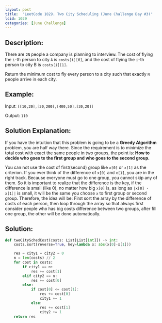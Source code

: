 ```yaml
---
layout: post
title:  "LeetCode 1029. Two City Scheduling (June Challenge Day #3)" 
lcid: 1029
categories: [June Challenge]
---
```

## Description:
There are `2N` people a company is planning to interview. The cost of flying the `i`-th person to city `A` is `costs[i][0]`, and the cost of flying the `i`-th person to city B is `costs[i][1]`.

Return the minimum cost to fly every person to a city such that exactly `N` people arrive in each city.

## Example:
Input: `[[10,20],[30,200],[400,50],[30,20]]`

Output: `110`

## Solution Explanation:
If you have the intuition that this problem is going to be a **Greedy Algorithm** problem, you are half way there. Since the requirement is to minimize the total cost with exact the same people in two groups, the point is: **How to decide who goes to the first group and who goes to the second group**. 

You can not use the cost of first(second) group like `x[0]` or `x[1]` as the criterion. If you ever think of the difference of `x[0]` and `x[1]`, you are in the right track. Because everyone must go to one group, you cannot skip any of them. So it is important to realize that the difference is the key, if the difference is small (like 0), no matter how big `x[0]` is, as long as `|x[0] - x[1]|` is small, it will be the same you choose `x` to first group or second group. Therefore, the idea will be: First sort the array by the difference of costs of each person, then loop through the array so that always first consider people who has big costs difference between two groups, after fill one group, the other will be done automatically.

## Solution:

```python
def twoCitySchedCost(costs: List[List[int]]) -> int:
    costs.sort(reverse=True, key=lambda x: abs(x[0]-x[1]))

    res = city1 = city2 = 0
    n = len(costs) // 2
    for cost in costs:
        if city1 == n:
            res += cost[1]
        elif city2 == n:
            res += cost[0]
        else:
            if cost[0] <= cost[1]:
                res += cost[0]
                city1 += 1
            else:
                res += cost[1]
                city2 += 1
    return res
```
